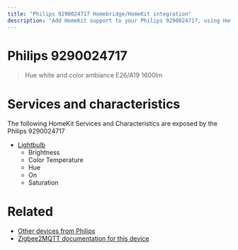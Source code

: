 ```yaml
---
title: "Philips 9290024717 Homebridge/HomeKit integration"
description: "Add HomeKit support to your Philips 9290024717, using Homebridge, Zigbee2MQTT and homebridge-z2m."
---
```

<!---
This file has been GENERATED using src/docgen/docgen.ts
DO NOT EDIT THIS FILE MANUALLY!
-->
# Philips 9290024717
> Hue white and color ambiance E26/A19 1600lm


# Services and characteristics
The following HomeKit Services and Characteristics are exposed by
the Philips 9290024717

* [Lightbulb](../../light.md)
  * Brightness
  * Color Temperature
  * Hue
  * On
  * Saturation


# Related
* [Other devices from Philips](../index.md#philips)
* [Zigbee2MQTT documentation for this device](https://www.zigbee2mqtt.io/devices/9290024717.html)